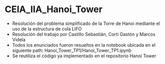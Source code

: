 # CEIA_IIA_Hanoi_Tower
- Resolución del problema simplificado de la Torre de Hanoi mediante el uso de la estructura de cola LIFO
- Resolución del trabajo por Castillo Sebastián, Corti Gastón y Marcos Videla
- Todos los enunciados fueron resueltos en la notebook ubicada en el siguiente path: Hanoi_Tower_TP1/Hanoi_Tower_TP1.ipynb
- Se reutiliza el código ya implementado en el repositorio Hanoi Tower
